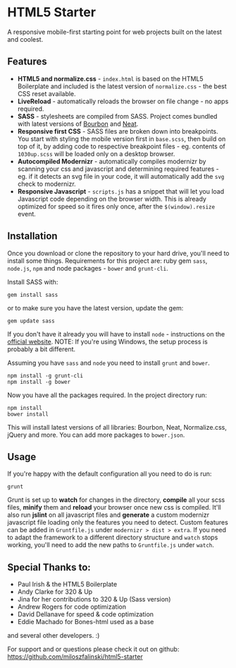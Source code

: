 # HTML5 Starter

A responsive mobile-first starting point for web projects built on the latest and coolest.

## Features

* **HTML5 and normalize.css** - `index.html` is based on the HTML5 Boilerplate and included is the latest version of `normalize.css` - the best CSS reset available.
* **LiveReload** - automatically reloads the browser on file change - no apps required.
* **SASS** - stylesheets are compiled from SASS. Project comes bundled with latest versions of [Bourbon](http://bourbon.io) and [Neat](http://neat.bourbon.io).
* **Responsive first CSS** - SASS files are broken down into breakpoints. You start with styling the mobile version first in `base.scss`, then build on top of it, by adding code to respective breakpoint files - eg. contents of `1030up.scss` will be loaded only on a desktop browser.
* **Autocompiled Modernizr** - automatically compiles modernizr by scanning your css and javascript and determining required features - eg. if it detects an svg file in your code, it will automatically add the `svg` check to modernizr.
* **Responsive Javascript** - `scripts.js` has a snippet that will let you load  Javascript code depending on the browser width. This is already optimized for speed so it fires only once, after the `$(window).resize` event.

## Installation

Once you download or clone the repository to your hard drive, you'll need to install some things. Requirements for this project are: ruby gem `sass`, `node.js`, `npm` and node packages - `bower` and `grunt-cli`.

Install SASS with:
```shell
gem install sass
```

or to make sure you have the latest version, update the gem:
```shell
gem update sass
```

If you don't have it already you will have to install `node` - instructions on the [official website](http://nodejs.org). NOTE: If you're using Windows, the setup process is probably a bit different.

Assuming you have `sass` and `node` you need to install `grunt` and `bower`.

```shell
npm install -g grunt-cli
npm install -g bower
```
Now you have all the packages required. In the project directory run:

```shell
npm install
bower install
```

This will install latest versions of all libraries: Bourbon, Neat, Normalize.css, jQuery and more. You can add more packages to `bower.json`.

## Usage

If you're happy with the default configuration all you need to do is run:
```shell
grunt
```

Grunt is set up to **watch** for changes in the directory, **compile** all your scss files, **minify** them and **reload** your browser once new css is compiled. It'll also run **jslint** on all javascript files and **generate** a custom modernizr javascript file loading only the features you need to detect. Custom features can be added in `Gruntfile.js` under `modernizr > dist > extra`. If you need to adapt the framework to a different directory structure and `watch` stops working, you'll need to add the new paths to `Gruntfile.js` under `watch`. 


## Special Thanks to:
- Paul Irish & the HTML5 Boilerplate
- Andy Clarke for 320 & Up
- Jina for her contributions to 320 & Up (Sass version)
- Andrew Rogers for code optimization
- David Dellanave for speed & code optimization
- Eddie Machado for Bones-html used as a base

and several other developers. :)

For support and or questions please check it out on github:
https://github.com/miloszfalinski/html5-starter
